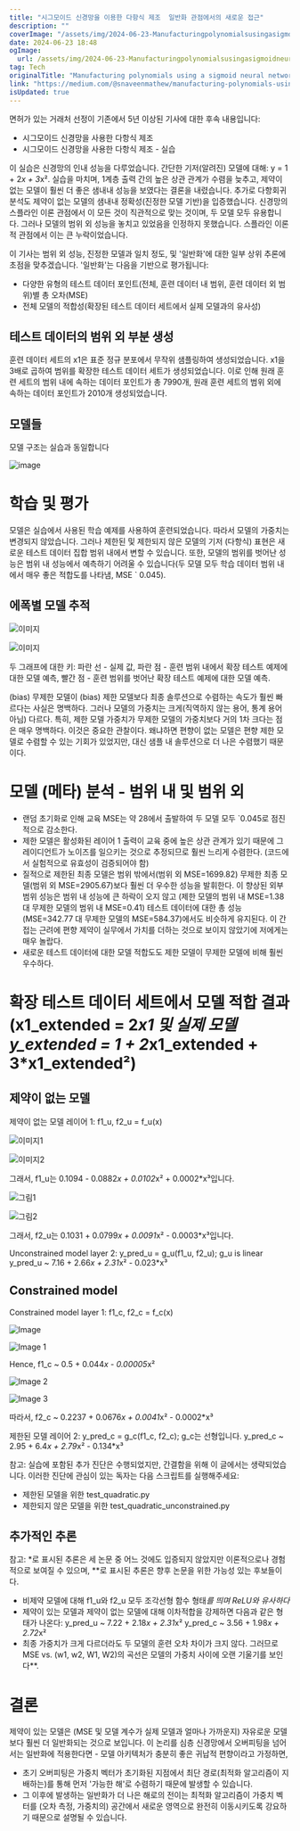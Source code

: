 ```yaml
---
title: "시그모이드 신경망을 이용한 다항식 제조  일반화 관점에서의 새로운 접근"
description: ""
coverImage: "/assets/img/2024-06-23-Manufacturingpolynomialsusingasigmoidneuralnetworkanewlookfromageneralizationperspective_0.png"
date: 2024-06-23 18:48
ogImage:
  url: /assets/img/2024-06-23-Manufacturingpolynomialsusingasigmoidneuralnetworkanewlookfromageneralizationperspective_0.png
tag: Tech
originalTitle: "Manufacturing polynomials using a sigmoid neural network — a new look from a ‘generalization’ perspective"
link: "https://medium.com/@snaveenmathew/manufacturing-polynomials-using-a-sigmoid-neural-network-a-new-look-from-a-generalization-68a1b42e4be7"
isUpdated: true
---
```


면허가 있는 거래처 선정이 기존에서 5년 이상된 기사에 대한 후속 내용입니다:

- 시그모이드 신경망을 사용한 다항식 제조
- 시그모이드 신경망을 사용한 다항식 제조 - 실습

이 실습은 신경망의 인내 성능을 다루었습니다. 간단한 기저(알려진) 모델에 대해: y = 1 + 2*x + 3*x². 실습을 마치며, 1계층 출력 간의 높은 상관 관계가 수렴을 늦추고, 제약이 없는 모델이 훨씬 더 좋은 샘내내 성능을 보였다는 결론을 내렸습니다. 추가로 다항회귀 분석도 제약이 없는 모델의 샘내내 정확성(진정한 모델 기반)을 입증했습니다. 신경망의 스플라인 이론 관점에서 이 모든 것이 직관적으로 맞는 것이며, 두 모델 모두 유용합니다. 그러나 모델의 범위 외 성능을 놓치고 있었음을 인정하지 못했습니다. 스플라인 이론적 관점에서 이는 큰 누락이었습니다.

이 기사는 범위 외 성능, 진정한 모델과 일치 정도, 및 '일반화'에 대한 일부 상위 추론에 초점을 맞추겠습니다. '일반화'는 다음을 기반으로 평가됩니다:

<!-- cozy-coder - 수평 -->

<ins class="adsbygoogle"
     style="display:block"
     data-ad-client="ca-pub-4877378276818686"
     data-ad-slot="1107185301"
     data-ad-format="auto"
     data-full-width-responsive="true"></ins>

<script>
     (adsbygoogle = window.adsbygoogle || []).push({});
</script>

- 다양한 유형의 테스트 데이터 포인트(전체, 훈련 데이터 내 범위, 훈련 데이터 외 범위)별 총 오차(MSE)
- 전체 모델의 적합성(확장된 테스트 데이터 세트에서 실제 모델과의 유사성)

## 테스트 데이터의 범위 외 부분 생성

훈련 데이터 세트의 x1은 표준 정규 분포에서 무작위 샘플링하여 생성되었습니다. x1을 3배로 곱하여 범위를 확장한 테스트 데이터 세트가 생성되었습니다. 이로 인해 원래 훈련 세트의 범위 내에 속하는 데이터 포인트가 총 7990개, 원래 훈련 세트의 범위 외에 속하는 데이터 포인트가 2010개 생성되었습니다.

## 모델들

<!-- cozy-coder - 수평 -->

<ins class="adsbygoogle"
     style="display:block"
     data-ad-client="ca-pub-4877378276818686"
     data-ad-slot="1107185301"
     data-ad-format="auto"
     data-full-width-responsive="true"></ins>

<script>
     (adsbygoogle = window.adsbygoogle || []).push({});
</script>

모델 구조는 실습과 동일합니다

![image](/assets/img/2024-06-23-Manufacturingpolynomialsusingasigmoidneuralnetworkanewlookfromageneralizationperspective_0.png)

# 학습 및 평가

모델은 실습에서 사용된 학습 예제를 사용하여 훈련되었습니다. 따라서 모델의 가중치는 변경되지 않았습니다. 그러나 제한된 및 제한되지 않은 모델의 기저 (다항식) 표현은 새로운 테스트 데이터 집합 범위 내에서 변할 수 있습니다. 또한, 모델의 범위를 벗어난 성능은 범위 내 성능에서 예측하기 어려울 수 있습니다(두 모델 모두 학습 데이터 범위 내에서 매우 좋은 적합도를 나타냄, MSE ` 0.045).

<!-- cozy-coder - 수평 -->

<ins class="adsbygoogle"
     style="display:block"
     data-ad-client="ca-pub-4877378276818686"
     data-ad-slot="1107185301"
     data-ad-format="auto"
     data-full-width-responsive="true"></ins>

<script>
     (adsbygoogle = window.adsbygoogle || []).push({});
</script>

## 에폭별 모델 추적

![이미지](https://miro.medium.com/v2/resize:fit:1280/1*jygr4njGNjkNL3enCQNVyg.gif)

![이미지](https://miro.medium.com/v2/resize:fit:1280/1*hUfYQ21PQZkbE40NcVwuPA.gif)

두 그래프에 대한 키: 파란 선 - 실제 값, 파란 점 - 훈련 범위 내에서 확장 테스트 예제에 대한 모델 예측, 빨간 점 - 훈련 범위를 벗어난 확장 테스트 예제에 대한 모델 예측.

<!-- cozy-coder - 수평 -->

<ins class="adsbygoogle"
     style="display:block"
     data-ad-client="ca-pub-4877378276818686"
     data-ad-slot="1107185301"
     data-ad-format="auto"
     data-full-width-responsive="true"></ins>

<script>
     (adsbygoogle = window.adsbygoogle || []).push({});
</script>

(bias) 무제한 모델이 (bias) 제한 모델보다 최종 솔루션으로 수렴하는 속도가 훨씬 빠르다는 사실은 명백하다. 그러나 모델의 가중치는 크게(직역하지 않는 용어, 통계 용어 아님) 다르다. 특히, 제한 모델 가중치가 무제한 모델의 가중치보다 거의 1차 크다는 점은 매우 명백하다. 이것은 중요한 관찰이다. 왜냐하면 편향이 없는 모델은 편향 제한 모델로 수렴할 수 있는 기회가 있었지만, 대신 샘플 내 솔루션으로 더 나은 수렴했기 때문이다.

# 모델 (메타) 분석 - 범위 내 및 범위 외

- 랜덤 초기화로 인해 교육 MSE는 약 28에서 출발하여 두 모델 모두 `0.045로 점진적으로 감소한다.
- 제한 모델은 활성화된 레이어 1 출력이 교육 중에 높은 상관 관계가 있기 때문에 그레이디언트가 노이즈를 일으키는 것으로 추정되므로 훨씬 느리게 수렴한다. (코드에서 실험적으로 유효성이 검증되어야 함)
- 질적으로 제한된 최종 모델은 범위 밖에서(범위 외 MSE=1699.82) 무제한 최종 모델(범위 외 MSE=2905.67)보다 훨씬 더 우수한 성능을 발휘한다. 이 향상된 외부 범위 성능은 범위 내 성능에 큰 하락이 오지 않고 (제한 모델의 범위 내 MSE=1.38 대 무제한 모델의 범위 내 MSE=0.41) 테스트 데이터에 대한 총 성능(MSE=342.77 대 무제한 모델의 MSE=584.37)에서도 비슷하게 유지된다. 이 간접는 근려에 편향 제약이 실무에서 가치를 더하는 것으로 보이지 않았기에 저에게는 매우 놀랍다.
- 새로운 테스트 데이터에 대한 모델 적합도도 제한 모델이 무제한 모델에 비해 훨씬 우수하다.

# 확장 테스트 데이터 세트에서 모델 적합 결과 (x1_extended = 2*x1 및 실제 모델 y_extended = 1 + 2*x1_extended + 3\*x1_extended²)

<!-- cozy-coder - 수평 -->

<ins class="adsbygoogle"
     style="display:block"
     data-ad-client="ca-pub-4877378276818686"
     data-ad-slot="1107185301"
     data-ad-format="auto"
     data-full-width-responsive="true"></ins>

<script>
     (adsbygoogle = window.adsbygoogle || []).push({});
</script>

## 제약이 없는 모델

제약이 없는 모델 레이어 1: f1_u, f2_u = f_u(x)

![이미지1](/assets/img/2024-06-23-Manufacturingpolynomialsusingasigmoidneuralnetworkanewlookfromageneralizationperspective_1.png)

![이미지2](/assets/img/2024-06-23-Manufacturingpolynomialsusingasigmoidneuralnetworkanewlookfromageneralizationperspective_2.png)

<!-- cozy-coder - 수평 -->

<ins class="adsbygoogle"
     style="display:block"
     data-ad-client="ca-pub-4877378276818686"
     data-ad-slot="1107185301"
     data-ad-format="auto"
     data-full-width-responsive="true"></ins>

<script>
     (adsbygoogle = window.adsbygoogle || []).push({});
</script>

그래서, f1_u는 0.1094 - 0.0882*x + 0.0102*x² + 0.0002\*x³입니다.

![그림1](/assets/img/2024-06-23-Manufacturingpolynomialsusingasigmoidneuralnetworkanewlookfromageneralizationperspective_3.png)

![그림2](/assets/img/2024-06-23-Manufacturingpolynomialsusingasigmoidneuralnetworkanewlookfromageneralizationperspective_4.png)

그래서, f2_u는 0.1031 + 0.0799*x + 0.0091*x² - 0.0003\*x³입니다.

<!-- cozy-coder - 수평 -->

<ins class="adsbygoogle"
     style="display:block"
     data-ad-client="ca-pub-4877378276818686"
     data-ad-slot="1107185301"
     data-ad-format="auto"
     data-full-width-responsive="true"></ins>

<script>
     (adsbygoogle = window.adsbygoogle || []).push({});
</script>

Unconstrained model layer 2: y_pred_u = g_u(f1_u, f2_u); g_u is linear
y_pred_u ~ 7.16 + 2.66*x + 2.31*x² - 0.023\*x³

## Constrained model

Constrained model layer 1: f1_c, f2_c = f_c(x)

![Image](/assets/img/2024-06-23-Manufacturingpolynomialsusingasigmoidneuralnetworkanewlookfromageneralizationperspective_5.png)

<!-- cozy-coder - 수평 -->

<ins class="adsbygoogle"
     style="display:block"
     data-ad-client="ca-pub-4877378276818686"
     data-ad-slot="1107185301"
     data-ad-format="auto"
     data-full-width-responsive="true"></ins>

<script>
     (adsbygoogle = window.adsbygoogle || []).push({});
</script>

![Image 1](/assets/img/2024-06-23-Manufacturingpolynomialsusingasigmoidneuralnetworkanewlookfromageneralizationperspective_6.png)

Hence, f1_c ~ 0.5 + 0.044*x - 0.00005*x²

![Image 2](/assets/img/2024-06-23-Manufacturingpolynomialsusingasigmoidneuralnetworkanewlookfromageneralizationperspective_7.png)

![Image 3](/assets/img/2024-06-23-Manufacturingpolynomialsusingasigmoidneuralnetworkanewlookfromageneralizationperspective_8.png)

<!-- cozy-coder - 수평 -->

<ins class="adsbygoogle"
     style="display:block"
     data-ad-client="ca-pub-4877378276818686"
     data-ad-slot="1107185301"
     data-ad-format="auto"
     data-full-width-responsive="true"></ins>

<script>
     (adsbygoogle = window.adsbygoogle || []).push({});
</script>

따라서, f2_c ~ 0.2237 + 0.0676*x + 0.0041*x² - 0.0002\*x³

제한된 모델 레이어 2: y_pred_c = g_c(f1_c, f2_c); g_c는 선형입니다.
y_pred_c ~ 2.95 + 6.4*x + 2.79*x² - 0.134\*x³

참고: 실습에 포함된 추가 진단은 수행되었지만, 간결함을 위해 이 글에서는 생략되었습니다. 이러한 진단에 관심이 있는 독자는 다음 스크립트를 실행해주세요:

- 제한된 모델을 위한 test_quadratic.py
- 제한되지 않은 모델을 위한 test_quadratic_unconstrained.py

<!-- cozy-coder - 수평 -->

<ins class="adsbygoogle"
     style="display:block"
     data-ad-client="ca-pub-4877378276818686"
     data-ad-slot="1107185301"
     data-ad-format="auto"
     data-full-width-responsive="true"></ins>

<script>
     (adsbygoogle = window.adsbygoogle || []).push({});
</script>

## 추가적인 추론

참고: \*로 표시된 추론은 세 논문 중 어느 것에도 입증되지 않았지만 이론적으로나 경험적으로 보여질 수 있으며, \*\*로 표시된 추론은 향후 논문을 위한 가능성 있는 후보들이다.

- 비제약 모델에 대해 f1_u와 f2_u 모두 조각선형 함수 형태*를 띄며 ReLU와 유사하다*
- 제약이 있는 모델과 제약이 없는 모델에 대해 이차적합을 강제하면 다음과 같은 형태가 나온다:
  y_pred_u ~ 7.22 + 2.18*x + 2.31*x²
  y_pred_c ~ 3.56 + 1.98*x + 2.72*x²
- 최종 가중치가 크게 다르더라도 두 모델의 훈련 오차 차이가 크지 않다. 그러므로 MSE vs. (w1, w2, W1, W2)의 곡선은 모델의 가중치 사이에 오랜 기울기를 보인다\*\*.

# 결론

<!-- cozy-coder - 수평 -->

<ins class="adsbygoogle"
     style="display:block"
     data-ad-client="ca-pub-4877378276818686"
     data-ad-slot="1107185301"
     data-ad-format="auto"
     data-full-width-responsive="true"></ins>

<script>
     (adsbygoogle = window.adsbygoogle || []).push({});
</script>

제약이 있는 모델은 (MSE 및 모델 계수가 실제 모델과 얼마나 가까운지) 자유로운 모델보다 훨씬 더 일반화되는 것으로 보입니다. 이 논리를 심층 신경망에서 오버피팅을 넘어서는 일반화에 적용한다면 - 모델 아키텍처가 충분히 좋은 귀납적 편향이라고 가정하면,

- 초기 오버피팅은 가중치 벡터가 초기화된 지점에서 최단 경로(최적화 알고리즘이 지배하는)를 통해 먼저 '가능한 해'로 수렴하기 때문에 발생할 수 있습니다.
- 그 이후에 발생하는 일반화가 더 나은 해로의 전이는 최적화 알고리즘이 가중치 벡터를 (오차 측정, 가중치의) 공간에서 새로운 영역으로 완전히 이동시키도록 강요하기 때문으로 설명될 수 있습니다.
